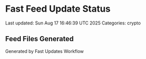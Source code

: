 # Fast Feed Update Status
Last updated: Sun Aug 17 16:46:39 UTC 2025
Categories: crypto

## Feed Files Generated

Generated by Fast Updates Workflow
